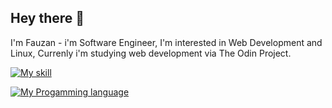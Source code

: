 ## Hey there 👋
I'm Fauzan - i'm Software Engineer, I'm interested in Web Development and Linux, Currenly i'm studying web development via The Odin Project.

[![My skill](https://skillicons.dev/icons?i=linux,mint,neovim,docker)](https://skillicons.dev)

[![My Progamming language](https://skillicons.dev/icons?i=ruby,bash,js,html,css)](https://skillicons.dev)

